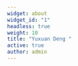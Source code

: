 ```yaml
---
widget: about
widget_id: "1"
headless: true
weight: 10
title: "Yuxuan Deng "
active: true
author: admin
---
```

